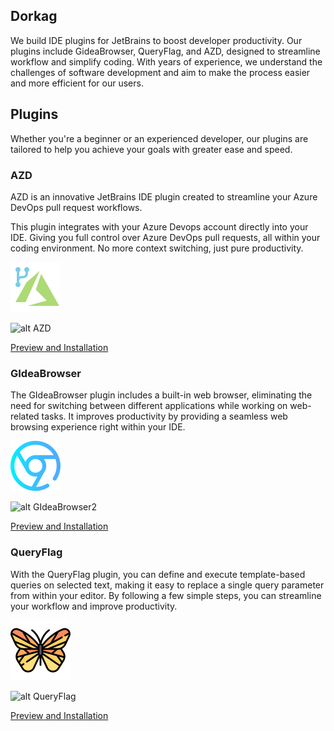 ## Dorkag

We build IDE plugins for JetBrains to boost developer productivity. Our plugins include GideaBrowser, QueryFlag, and AZD, designed to streamline workflow and simplify coding. With years of experience, we understand the challenges of software development and aim to make the process easier and more efficient for our users.



## Plugins

Whether you're a beginner or an experienced developer, our plugins are tailored to help you achieve your goals with greater ease and speed.

### AZD

AZD is an innovative JetBrains IDE plugin created to streamline your Azure DevOps pull request workflows.

This plugin integrates with your Azure Devops account directly into your IDE. Giving you full control over Azure DevOps pull requests, all within your coding environment. No more context switching, just pure productivity.

![alt AZD](azd.svg)

![alt AZD](https://raw.githubusercontent.com/edgafner/main/.github/profile/azd.svg)

[Preview and Installation](https://plugins.jetbrains.com/plugin/22319)

### GIdeaBrowser

The GIdeaBrowser plugin includes a built-in web browser, eliminating the need for switching between different applications while working on web-related tasks. It improves productivity by providing a seamless web browsing experience right within your IDE.

![alt GIdeaBrowser](gideabrowser.svg)

![alt GIdeaBrowser2](https://raw.githubusercontent.com/edgafner/main/.github/profile/gideabrowser.svg)

[Preview and Installation](https://plugins.jetbrains.com/plugin/14458)

### QueryFlag

With the QueryFlag plugin, you can define and execute template-based queries on selected text, making it easy to replace a single query parameter from within your editor. By following a few simple steps, you can streamline your workflow and improve productivity.

![alt QueryFlag](queryflag.svg)

![alt QueryFlag](https://raw.githubusercontent.com/edgafner/main/.github/profile/queryflag.svg)

[Preview and Installation](https://plugins.jetbrains.com/plugin/18269)
